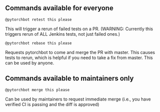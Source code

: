 ## Commands available for everyone

```
@pytorchbot retest this please
```

This will trigger a rerun of failed tests on a PR. (WARNING: Currently this triggers rerun of ALL Jenkins tests, not just failed ones.)

```
@pytorchbot rebase this please
```

Requests pytorchbot to come and merge the PR with master. This causes tests to rerun, which is helpful if you need to take a fix from master. This can be used by anyone.

## Commands available to maintainers only

```
@pytorchbot merge this please
```

Can be used by maintainers to request immediate merge (i.e., you have verified CI is passing and the diff is approved)